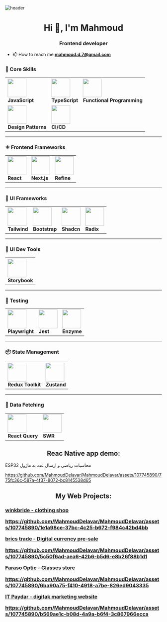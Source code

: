<img src='https://user-images.githubusercontent.com/80781196/190216139-7697aa5a-c9a0-4bd6-80bf-3aca76a2e1c8.gif' alt='header' />

<h1 align="center">Hi 👋, I'm Mahmoud</h1>
<h3 align="center">Frontend developer</h3>

- 📫 How to reach me **mahmoud.d.7@gmail.com**
### 🧠 Core Skills

| | | |
|---|---|---|
| <img src="https://img.icons8.com/?size=100&id=108784&format=png&color=000000" width="60"/><br>**JavaScript** | <img src="https://img.icons8.com/?size=100&id=Xf1sHBmY73hA&format=png&color=000000" width="60"/><br>**TypeScript** | <img src="https://salesforceway.com/wp-content/uploads/2019/09/js_fp.jpeg" width="60"/><br>**Functional Programming** |
| <img src="https://media.licdn.com/dms/image/v2/D5612AQELEoExGMkq1w/article-cover_image-shrink_600_2000/article-cover_image-shrink_600_2000/0/1680590389821?e=2147483647&v=beta&t=99PmeuXsoxkEqAR-_2mCbx01wW4FSUcj78vtgG4SwIY" width="60"/><br>**Design Patterns** | <img src="https://encrypted-tbn0.gstatic.com/images?q=tbn:ANd9GcTdei2ZcOZBXeHSGoO2uoV7_3um4Kytf_ibG8Ut31vRf4332xd_1VIeSdXeHq2z05k-CbM&usqp=CAU" width="60"/><br>**CI/CD** | |

---

### ⚛️ Frontend Frameworks

| | | |
|---|---|---|
| <img src="https://img.icons8.com/?size=100&id=wPohyHO_qO1a&format=png&color=000000" width="60"/><br>**React** | <img src="https://www.orangemantra.com/wp-content/uploads/2024/01/next-t9.webp" width="60"/><br>**Next.js** | <img src="https://images.seeklogo.com/logo-png/51/1/refine-logo-png_seeklogo-518202.png" width="60"/><br>**Refine** |

---

### 🎨 UI Frameworks

| | | | |
|---|---|---|---|
| <img src="https://www.svgrepo.com/show/354431/tailwindcss-icon.svg" width="60"/><br>**Tailwind** | <img src="https://upload.wikimedia.org/wikipedia/commons/thumb/b/b2/Bootstrap_logo.svg/1200px-Bootstrap_logo.svg.png" width="60"/><br>**Bootstrap** | <img src="https://images.seeklogo.com/logo-png/51/1/shadcn-ui-logo-png_seeklogo-519786.png" width="60"/><br>**Shadcn** | <img src="https://encrypted-tbn0.gstatic.com/images?q=tbn:ANd9GcTfVrCl_Lpmt7DWX3NLNqv5CdeMkn-idUHulq2GRVfp7e35eTkZ-KDcxwuc4KaH7ZIwkjk&usqp=CAU" width="60"/><br>**Radix** |

---

### 🧩 UI Dev Tools

| |
|---|
| <img src="https://static-00.iconduck.com/assets.00/storybook-icon-icon-1645x2048-ir1mrc43.png" width="60"/><br>**Storybook** |

---

### 🧪 Testing

| | | |
|---|---|---|
| <img src="https://upload.wikimedia.org/wikipedia/commons/7/75/Playwright_logo.svg" width="60"/><br>**Playwright** | <img src="https://www.svgrepo.com/show/373700/jest.svg" width="60"/><br>**Jest** | <img src="https://endertech.com/_next/image?url=https%3A%2F%2Fimages.ctfassets.net%2Ffswbkokbwqb5%2F5EndEac3E7FyAgY2gpS6wU%2F600b44939abdbf67d1edf6f1362a0ed4%2Fimage4.png&w=1920&q=75" width="60"/><br>**Enzyme** |

---

### 📦 State Management

| | |
|---|---|
| <img src="https://img.icons8.com/?size=100&id=jD-fJzVguBmw&format=png&color=000000" width="60"/><br>**Redux Toolkit** | <img src="https://encrypted-tbn0.gstatic.com/images?q=tbn:ANd9GcRPKVEgo1P4QtE3Ia_HZZZWYACcokZEUn8BtjI9yMI5BYcx1CQ1KMRKgg8SYyrxd8KBq1U&usqp=CAU" width="60"/><br>**Zustand** |

---

### 🔗 Data Fetching

| | |
|---|---|
| <img src="https://seeklogo.com/images/R/react-query-logo-1340EA4CE9-seeklogo.com.png" width="60"/><br>**React Query** | <img src="https://encrypted-tbn0.gstatic.com/images?q=tbn:ANd9GcRVtFVzCuELBynE6bsYectGzVRKPsn1vtRfFHTs7CKZrpUGgy4Qa34WIoLT3-4dU_9Y4r0&usqp=CAU" width="60"/><br>**SWR** |


 <h2 align="center">Reac Native app demo:</h2>
 <p>  ESP32 محاسبات ریاضی  و ارسال عدد به ماژول   </p>
 
 https://github.com/MahmoudDelavar/MahmoudDelavar/assets/107745890/775fc36c-587a-4f37-8072-bc8145538d65

 
 <h2 align="center">My Web Projects:</h2>
 
  <a href='https://winkbride.ir' target="_blank" rel="noreferrer" ><h3 align='left'>winkbride - clothing shop </a>

  https://github.com/MahmoudDelavar/MahmoudDelavar/assets/107745890/1e1a98ce-37bc-4c25-b672-f984c42bd4bb

 <a href='https://bricstrade.net' target="_blank" rel="noreferrer" > brics trade - Digital currency pre-sale</a>
 
 https://github.com/MahmoudDelavar/MahmoudDelavar/assets/107745890/5c50f6ad-aea6-42b6-b5d6-e8b26f88b1d1


 <a href='https://www.farasoooptic.ir' target="_blank" rel="noreferrer" >Faraso Optic - Glasses store </a>
 
 https://github.com/MahmoudDelavar/MahmoudDelavar/assets/107745890/6ba90a75-f410-4918-a7be-826ed9043335

 <a href='https://www.itpaydar.com' target="_blank" rel="noreferrer" >IT Paydar - digitak marketing website </a>
 
 https://github.com/MahmoudDelavar/MahmoudDelavar/assets/107745890/b569ae1c-b08d-4a9a-b6f4-3c867966ecca
